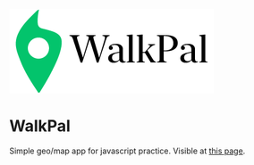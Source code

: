 ![](images/logo_black.png)
# WalkPal
Simple geo/map app for javascript practice. Visible at [this page](url (https://emoltz.github.io/Map_App/)).
